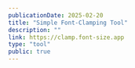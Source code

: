 ```yaml
---
publicationDate: 2025-02-20
title: "Simple Font-Clamping Tool"
description: ""
link: https://clamp.font-size.app
type: "tool"
public: true
---
```

